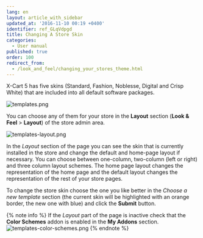 ```yaml
---
lang: en
layout: article_with_sidebar
updated_at: '2016-11-10 00:19 +0400'
identifier: ref_GLqVdpgd
title: Changing A Store Skin
categories:
  - User manual
published: true
order: 100
redirect_from:
  - /look_and_feel/changing_your_stores_theme.html
---
```

X-Cart 5 has five skins (Standard, Fashion, Noblesse, Digital and Crisp White) that are included into all default software packages.

   ![templates.png]({{site.baseurl}}/attachments/ref_GLqVdpgd/templates.png)

You can choose any of them for your store in the **Layout** section (**Look & Feel** > **Layout**) of the store admin area.

   ![templates-layout.png]({{site.baseurl}}/attachments/ref_GLqVdpgd/templates-layout.png)

In the _Layout_ section of the page you can see the skin that is currently installed in the store and change the default and home-page layout if necessary. You can choose between one-column, two-column (left or right) and three column layout schemes. The home page layout changes the representation of the home page and the default layout changes the representation of the rest of your store pages.

To change the store skin choose the one you like better in the _Choose a new template_ section (the current skin will be highlighted with an orange border, the new one with blue) and click the **Submit** button. 

{% note info %}
If the _Layout_ part of the page is inactive check that the **Color Schemes** addon is enabled in the **My Addons** section.
    ![templates-color-schemes.png]({{site.baseurl}}/attachments/ref_GLqVdpgd/templates-color-schemes.png)
{% endnote %}
